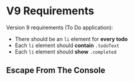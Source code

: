 # V9 Requirements
Version 9 requirements (To Do application):  

- There should be an `li` element for **every todo**  
- Each `li` element should **contain** `.todoText`  
- Each `li` element should **show** `.completed`   

## Escape From The Console
